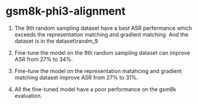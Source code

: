 # gsm8k-phi3-alignment

1. The 9th random sampling dataset have a best ASR perfermance which exceeds the representation matching and gradient matching. And the dataset is in the dataset\randm_9

2. Fine-tune the model on the 9th random sampling dataset can improve ASR from 27% to 34%.

3. Fine-tune the model on the representation matahcing and gradient matching dataset improve ASR from 27% to 31%.

4. All the fine-tuned model have a poor performance on the gsm8k evaluation.
